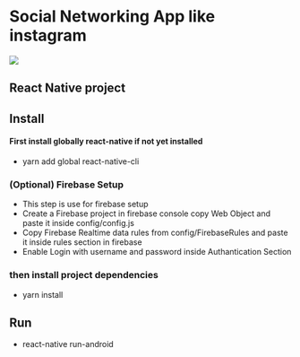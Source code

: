 # Social Networking App like instagram

![](LastTimeInsta.gif)


## React Native project

## Install

#### First install globally react-native if not yet installed

- yarn add global react-native-cli

### (Optional) Firebase Setup
- This step is use for firebase setup
- Create a Firebase project in firebase console copy Web Object and paste it inside config/config.js
- Copy Firebase Realtime data rules from config/FirebaseRules and paste it inside rules section in firebase
- Enable Login with username and password inside Authantication Section


### then install project dependencies

- yarn install

## Run

- react-native run-android
